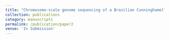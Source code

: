```yaml
---
title: "Chromosome-scale genome sequencing of a Brazilian Cunninghamella blakesleeana strain"
collection: publications
category: manuscripts
permalink: /publication/paper2
venue: 'In Submission'
---
```

